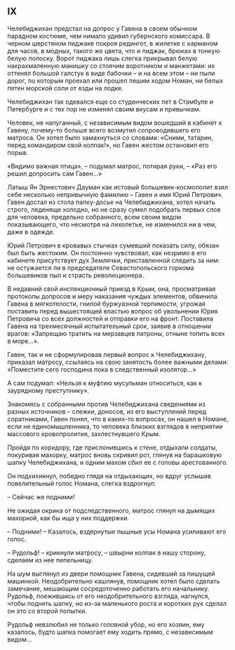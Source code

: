 ## IX

Челебиджихан предстал на допрос у Гавена в своем обычном парадном костюме, чем нимало удивил губернского комиссара.
В черном шерстяном пиджаке покроя редингот, в жилетке с карманом для часов, в модных, такого же цвета, что и пиджак, брюках в тонкую белую полоску.
Ворот пиджака лишь слегка прикрывал белую накрахмаленную манишку со стоячим воротником и манжетами: их оттенял большой галстук в виде бабочки – и на всем этом – ни пыли дорог, по которым проехал или прошел пешим ходом Номан, ни белых пятен морской соли от езды на лодке.

Челебиджихан так одевался еще со студенческих лет в Стамбуле и Петербурге и с тех пор не изменял своим вкусам и привычкам.

Человек, не напуганный, с независимым видом вошедший в кабинет к Гавену, почему-то больше всего возмутил сопроводившего его матроса.
Он хотел было замахнуться со словами:
«Сними, татарин, перед командиром свой колпак!», но Гавен жестом остановил его порыв.

«Видимо важная птица», – подумал матрос, потирая руки, – «Раз его решил допросить сам Гавен...»

Латыш Ян Эрнестович Дауман как истовый большевик-космополит взял себе несколько непривычную фамилию – Гавен и имя Юрий Петрович.
Гавен достал из стола папку-досье на Челебиджихана, хотел начать строго, леденяще холодно, но не сразу сумел подобрать первых слов для человека, предельно собранного, всем своим видом показывающего, что несмотря на лихолетье, не изменился ни в чем, даже в одежде.

Юрий Петрович в кровавых стычках сумевший показать силу, обязан был быть жестоким.
Он постоянно чувствовал, как незримо в его кабинете присутствует дух Землячки, приставленной следить за ним: не остужается ли в председателе Севастопольского горкома большевиков пыл и страсть революционера.

В недавний свой инспекционный приезд в Крым, она, просматривая протоколы допросов и меру наказания чуждых элементов, обвинила Гавена в мягкотелости, гнилой буржуазной терпимости, угрожая поставить перед вышестоящей властью вопрос об увольнении Юрия Петровича со всех должностей и отправки его на фронт.
Поставила Гавена на трехмесячный испытательный срок, заявив в отношении врагов:
«Запрещаю тратить на мерзавцев патроны, отныне топить всех в море...».

Гавен, так и не сформулировав первый вопрос к Челебиджихану, приказал матросу, ссылаясь на свою занятость более важными делами:
«Поместите сего господина пока в следственный изолятор...» 

A сам подумал:
«Нельзя к муфтию мусульман относиться, как к заурядному преступнику».

Знакомясь с собранными против Челебиджихана сведениями из разных источников – слежки, доносов, из его выступлений перед соратниками, Гавен понял, что в каких-то вопросах, он нашел в Номане, если не единомышленника, то человека близких взглядов в неприятии массового кровопролития, захлестнувшего Крым.

Пройдя по коридору, где прислонившись к стене, отдыхали солдаты, покуривая махорку, матрос вновь скривил рот, глянув на барашковую шапку Челебиджихана, и одним махом сбил ее с головы арестованного.

Он подхихикнул, победно глядя на отдыхающих, но вдруг услышав повелительный голос Номана, слегка вздрогнул:

– Сейчас же подними!

Не ожидая окрика от подследственного, матрос глянул на дымящих махоркой, как бы ища у них поддержки.

– Подними!
– Казалось, вздернутые пышные усы Номана усиливают его голос.

– Рудольф! – крикнули матросу, – швырни колпак в нашу сторону, сделаем из нее пепельницу.

На шум выглянул из двери помощник Гавена, сидевший за пишущей машинкой.
Неодобрительно кашлянув, помощник хотел было сделать замечание, мешающим сосредоточенно работать его начальнику.
Рудольф, поежившись от его неодобрительного взгляда, нагнулся, чтобы поднять шапку, но из-за маленького роста и коротких рук сделал он это со второй попытки.

Рудольф невзлюбил не только головной убор, но его хозяин, ему казалось, будто шапка помогает ему ходить прямо, с независимым видом...
